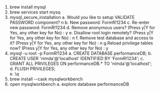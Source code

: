 1. brew install mysql
2. brew services start mysq
3. mysql_secure_installation 
	a. Would you like to setup VALIDATE PASSWORD component? n
	b. New password: FormR!1234
	c. Re-enter new password: FormR!1234
	d. Remove anonymous users? (Press y|Y for Yes, any other key for No) : y
	e. Disallow root login remotely? (Press y|Y for Yes, any other key for No) :  n
	f. Remove test database and access to it? (Press y|Y for Yes, any other key for No) :  n
	g.Reload privilege tables now? (Press y|Y for Yes, any other key for No) : y
4. mysql -u root -p FormR!1234
	a. CREATE DATABASE performanceDB;
	b. CREATE USER 'nimda'@'localhost' IDENTIFIED BY 'FormR!1234';
	c. GRANT ALL PRIVILEGES ON performanceDB.* TO 'nimda'@'localhost';
	d. FLUSH PRIVILEGES;	
	e.  \q
5. brew install --cask mysqlworkbench
6. open mysqlworkbench
	a. explore database performanceDB
